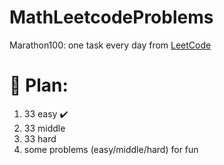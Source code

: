 # MathLeetcodeProblems
Marathon100: one task every day from [LeetCode](https://leetcode.com/tag/math/)

# 📝 Plan:
1. 33 easy ✔️
2. 33 middle
3. 33 hard
4. some problems (easy/middle/hard) for fun
